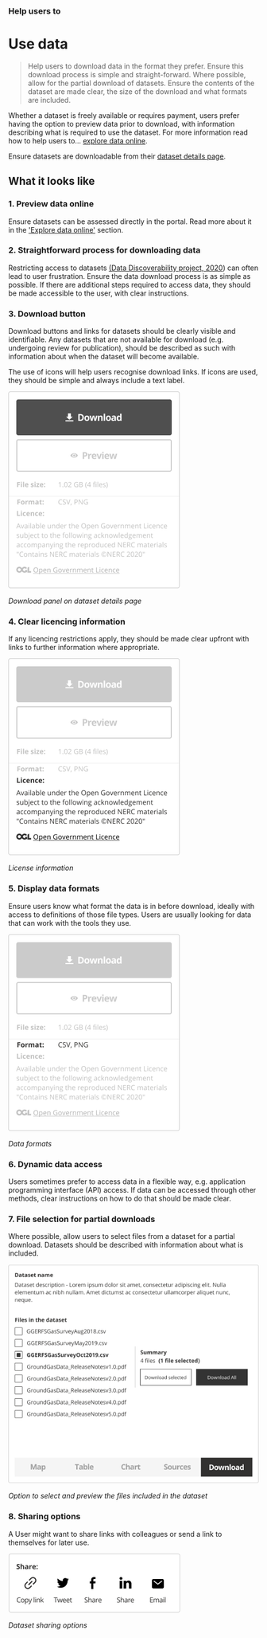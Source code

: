 ### Help users to
# Use data

> Help users to download data in the format they prefer. Ensure this download process is simple and straight-forward. Where possible, allow for the partial download of datasets. Ensure the contents of the dataset are made clear, the size of the download and what formats are included.

Whether a dataset is freely available or requires payment, users prefer having the option to preview data prior to download, with information describing what is required to use the dataset. For more information read how to help users to... [explore data online](main-content/steps/explore-data-online).

Ensure datasets are downloadable from their [dataset details page](/main-content/pages/dataset-details).

## What it looks like

### 1. Preview data online

Ensure datasets can be assessed directly in the portal. Read more about it in the ['Explore data online'](/main-content/steps/explore-data-online) section. 

### 2. Straightforward process for downloading data

Restricting access to datasets [(Data Discoverability project, 2020](https://www.gov.uk/government/publications/finding-geospatial-data/finding-geospatial-data)) can often lead to user frustration. Ensure the data download process is as simple as possible. If there are additional steps required to access data, they should be made accessible to the user, with clear instructions.

### 3. Download button

Download buttons and links for datasets should be clearly visible and identifiable. Any datasets that are not available for download (e.g. undergoing review for publication), should be described as such with information about when the dataset will become available.

The use of icons will help users recognise download links. If icons are used, they should be simple and always include a text label.

<div class="image-container">

![Google results](../../_media/use-data/download-panel.png)

*Download panel on dataset details page*

</div>

### 4. Clear licencing information

If any licencing restrictions apply, they should be made clear upfront with links to further information where appropriate.

<div class="image-container">

![Google results](../../_media/use-data/license.png)

*License information*

</div>

### 5. Display data formats

Ensure users know what format the data is in before download, ideally with access to definitions of those file types. Users are usually looking for data that can work with the tools they use.

<div class="image-container">

![Google results](../../_media/use-data/format.png)

*Data formats*

</div>

### 6. Dynamic data access

Users sometimes prefer to access data in a flexible way, e.g. application programming interface (API) access. If data can be accessed through other methods, clear instructions on how to do that should be made clear.

### 7. File selection for partial downloads

Where possible, allow users to select files from a dataset for a partial download. Datasets should be described with information about what is included.

<div class="image-container">

![Google results](../../_media/use-data/data-preview.png)

*Option to select and preview the files included in the dataset*

</div>

### 8. Sharing options

A User might want to share links with colleagues or send a link to themselves for later use.

<div class="image-container">

![Google results](../../_media/use-data/share-panel.png)

*Dataset sharing options*

</div>

<!-- 
---

<details>
<summary>Essential components</summary>
<br>

Below is a checklist of components/information that are relevant for this task.

These components can be arranged in many ways, but the ones with highest relevance should be the most visible/accessible.

?> 1 - high relevance, 2 - medium relevance, 3 - low relevance

| Component       | Description                                                    | Relevance |
|-----------------|----------------------------------------------------------------|:---------:|
| Download button | Download link or instructions how to access data               |     1     |
| Data formats    | What formats is the data provided in?                          |     1     |
| Sharing options | Share, email or copy the dataset url                           |     2     |
| Data preview    | Preview all or parts of a dataset online before downloading it |     2     |
| Licence details | Are there any limitation on how the data can be used?          |     1     |

</details> -->
